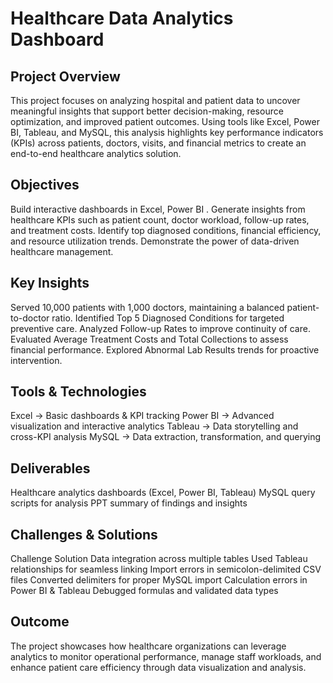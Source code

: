 # Healthcare Data Analytics Dashboard
## Project Overview

This project focuses on analyzing hospital and patient data to uncover meaningful insights that support better decision-making, resource optimization, and improved patient outcomes.
Using tools like Excel, Power BI, Tableau, and MySQL, this analysis highlights key performance indicators (KPIs) across patients, doctors, visits, and financial metrics to create an end-to-end healthcare analytics solution.

## Objectives

Build interactive dashboards in Excel, Power BI .
Generate insights from healthcare KPIs such as patient count, doctor workload, follow-up rates, and treatment costs.
Identify top diagnosed conditions, financial efficiency, and resource utilization trends.
Demonstrate the power of data-driven healthcare management.

## Key Insights

Served 10,000 patients with 1,000 doctors, maintaining a balanced patient-to-doctor ratio.
Identified Top 5 Diagnosed Conditions for targeted preventive care.
Analyzed Follow-up Rates to improve continuity of care.
Evaluated Average Treatment Costs and Total Collections to assess financial performance.
Explored Abnormal Lab Results trends for proactive intervention.

## Tools & Technologies

Excel → Basic dashboards & KPI tracking
Power BI → Advanced visualization and interactive analytics
Tableau → Data storytelling and cross-KPI analysis
MySQL → Data extraction, transformation, and querying

## Deliverables

Healthcare analytics dashboards (Excel, Power BI, Tableau)
MySQL query scripts for analysis
PPT summary of findings and insights

## Challenges & Solutions
Challenge	Solution
Data integration across multiple tables	Used Tableau relationships for seamless linking
Import errors in semicolon-delimited CSV files	Converted delimiters for proper MySQL import
Calculation errors in Power BI & Tableau	Debugged formulas and validated data types

## Outcome

The project showcases how healthcare organizations can leverage analytics to monitor operational performance, manage staff workloads, and enhance patient care efficiency through data visualization and analysis.
